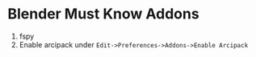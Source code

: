 # Blender Must Know Addons

1. fspy
2. Enable arcipack under `Edit->Preferences->Addons->Enable Arcipack`